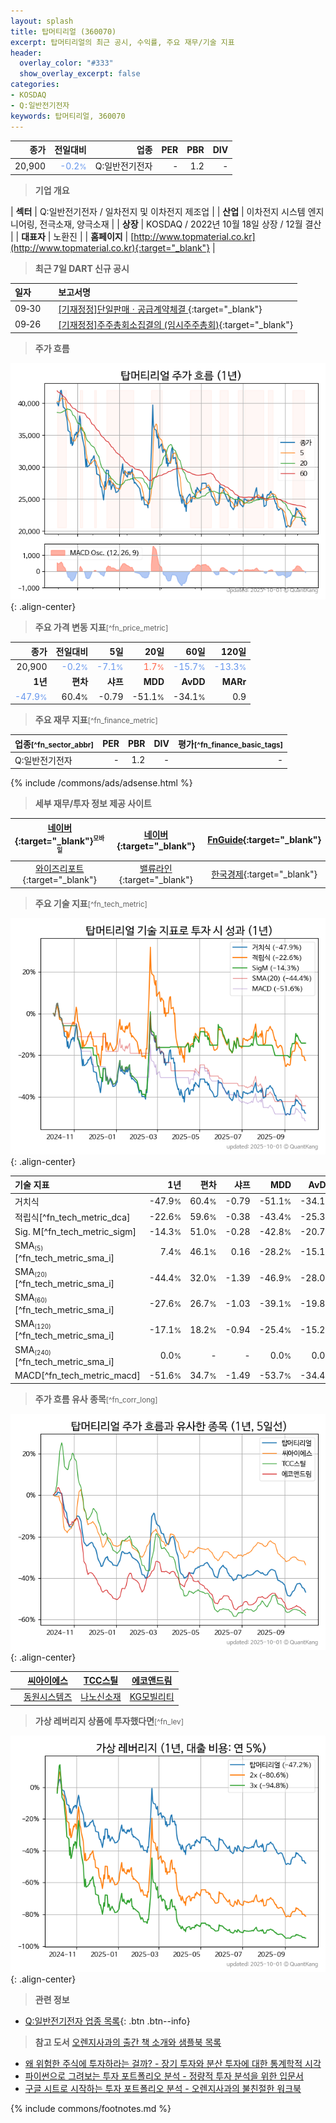 ```yaml
---
layout: splash
title: 탑머티리얼 (360070)
excerpt: 탑머티리얼의 최근 공시, 수익률, 주요 재무/기술 지표
header:
  overlay_color: "#333"
  show_overlay_excerpt: false
categories:
- KOSDAQ
- Q:일반전기전자
keywords: 탑머티리얼, 360070
---
```


| **종가** | **전일대비** | **업종** | **PER** | **PBR** | **DIV** |
| -------: | -----------: | -------: | ------: | ------: | ------: |
| 20,900 | <span style="color: cornflowerblue">-0.2<small>%</small></span> | Q:일반전기전자 | - | 1.2 | - |

<!-- more -->


> **기업 개요**<a id="company"></a>

| <span style="white-space:nowrap;">**섹터**</span> | Q:일반전기전자 / 일차전지 및 이차전지 제조업 |
| <span style="white-space:nowrap;">**산업**</span> | 이차전지 시스템 엔지니어링, 전극소재, 양극소재 |
| <span style="white-space:nowrap;">**상장**</span> | KOSDAQ / 2022년 10월 18일 상장 / 12월 결산 |
| <span style="white-space:nowrap;">**대표자**</span> | 노환진 |
| <span style="white-space:nowrap;">**홈페이지**</span> | [http://www.topmaterial.co.kr](http://www.topmaterial.co.kr){:target="_blank"} |


> **최근 7일 DART 신규 공시**<a id="dart"></a>

| **일자** |      | **보고서명** |
| :------- | :--- | :----------- |
| 09&#x2011;30 | | [[기재정정]단일판매ㆍ공급계약체결              ](https://dart.fss.or.kr/dsaf001/main.do?rcpNo=20250930900786){:target="_blank"} |
| 09&#x2011;26 | | [[기재정정]주주총회소집결의              (임시주주총회)](https://dart.fss.or.kr/dsaf001/main.do?rcpNo=20250926900752){:target="_blank"} |


> **주가 흐름**<a id="price"></a>

![360070](/stock/images/360070.png){: .align-center}


> **주요 가격 변동 지표**<small>[^fn_price_metric]</small>

| **종가** | **전일대비** | **5일** | **20일** | **60일** | **120일** |
| -------: | -----------: | ------: | -------: | -------: | --------: |
| 20,900 | <span style="color: cornflowerblue">-0.2<small>%</small></span> | <span style="color: cornflowerblue">-7.1<small>%</small></span> | <span style="color: tomato">1.7<small>%</small></span> | <span style="color: cornflowerblue">-15.7<small>%</small></span> | <span style="color: cornflowerblue">-13.3<small>%</small></span> |
| **1년** | **편차** | **샤프** | **MDD** | **AvDD** | **MARr** |
| <span style="color: cornflowerblue">-47.9<small>%</small></span> | 60.4<small>%</small> | -0.79 | -51.1<small>%</small> | -34.1<small>%</small> | 0.9 |


> **주요 재무 지표**<small>[^fn_finance_metric]</small>

| **업종**<small>[^fn_sector_abbr]</small> | **PER** | **PBR** | **DIV** | **평가**<small>[^fn_finance_basic_tags]</small> |
| :--------------------------------------- | ------: | ------: | ------: | ----------------------------------------------: |
| Q:일반전기전자 | - | 1.2 | - | - |



{% include /commons/ads/adsense.html %}

> **세부 재무/투자 정보 제공 사이트**

| [네이버](https://m.stock.naver.com/domestic/stock/360070/finance/summary){:target="_blank"}<sup><small>모바일</small></sup> | [네이버](https://finance.naver.com/item/coinfo.naver?code=360070){:target="_blank"} | [FnGuide](https://comp.fnguide.com/SVO2/ASP/SVD_Invest.asp?gicode=A360070&MenuYn=Y){:target="_blank"} |
| :---: | :---: | :---: |
| [와이즈리포트](https://comp.wisereport.co.kr/company/c1040001.aspx?cmp_cd=360070){:target="_blank"} | [밸류라인](https://www.valueline.co.kr/finance/summary/360070){:target="_blank"} | [한국경제](https://markets.hankyung.com/stock/360070/financial-summary){:target="_blank"} |


> **주요 기술 지표**<small>[^fn_tech_metric]</small>


![360070](/stock/images/360070_tech.png){: .align-center}

| **기술 지표** | **1년** | **편차** | **샤프** | **MDD** | **AvDD** |
| :------------ | ------: | -----------: | -------: | ------: | -------: |
| 거치식 | -47.9<small>%</small> | 60.4<small>%</small> | -0.79 | -51.1<small>%</small> | -34.1<small>%</small> |
| 적립식[^fn_tech_metric_dca] | -22.6<small>%</small> | 59.6<small>%</small> | -0.38 | -43.4<small>%</small> | -25.3<small>%</small> |
| Sig. M[^fn_tech_metric_sigm] | -14.3<small>%</small> | 51.0<small>%</small> | -0.28 | -42.8<small>%</small> | -20.7<small>%</small> |
| SMA<small><sub>(5)</sub></small>[^fn_tech_metric_sma_i] | 7.4<small>%</small> | 46.1<small>%</small> | 0.16 | -28.2<small>%</small> | -15.1<small>%</small> |
| SMA<small><sub>(20)</sub></small>[^fn_tech_metric_sma_i] | -44.4<small>%</small> | 32.0<small>%</small> | -1.39 | -46.9<small>%</small> | -28.0<small>%</small> |
| SMA<small><sub>(60)</sub></small>[^fn_tech_metric_sma_i] | -27.6<small>%</small> | 26.7<small>%</small> | -1.03 | -39.1<small>%</small> | -19.8<small>%</small> |
| SMA<small><sub>(120)</sub></small>[^fn_tech_metric_sma_i] | -17.1<small>%</small> | 18.2<small>%</small> | -0.94 | -25.4<small>%</small> | -15.2<small>%</small> |
| SMA<small><sub>(240)</sub></small>[^fn_tech_metric_sma_i] | 0.0<small>%</small> | - | - | 0.0<small>%</small> | 0.0<small>%</small> |
| MACD[^fn_tech_metric_macd] | -51.6<small>%</small> | 34.7<small>%</small> | -1.49 | -53.7<small>%</small> | -34.4<small>%</small> |


> **주가 흐름 유사 종목**<a id="corr"></a><small>[^fn_corr_long]</small>

![360070](/stock/images/360070_corr.png){: .align-center}

|       | [씨아이에스](/222080/) | [TCC스틸](/002710/) | [에코앤드림](/101360/) |
| :---: | :------------------------------------: | :------------------------------------: | :------------------------------------: |
|       | [동원시스템즈](/014820/) | [나노신소재](/121600/) | [KG모빌리티](/003620/) |


> **가상 레버리지 상품에 투자했다면**<a id="2x"></a><small>[^fn_lev]</small>

![360070](/stock/images/360070_2x.png){: .align-center}


> **관련 정보**

- [Q:일반전기전자 업종 목록](/stats/sector/kosdaq_업종_일반전기전자_종목/){: .btn .btn--info}

> **참고 도서** [오렌지사과의 출간 책 소개와 샘플북 목록](https://kongdori.tistory.com/691)

- [왜 위험한 주식에 투자하라는 걸까? - 장기 투자와 분산 투자에 대한 통계학적 시각](https://kongdori.tistory.com/421)
- [파이썬으로 그려보는 투자 포트폴리오 분석  - 정량적 투자 분석을 위한 입문서](https://kongdori.tistory.com/643)
- [구글 시트로 시작하는 투자 포트폴리오 분석 - 오렌지사과의 불친절한 워크북](https://kongdori.tistory.com/449)


{% include commons/footnotes.md %}